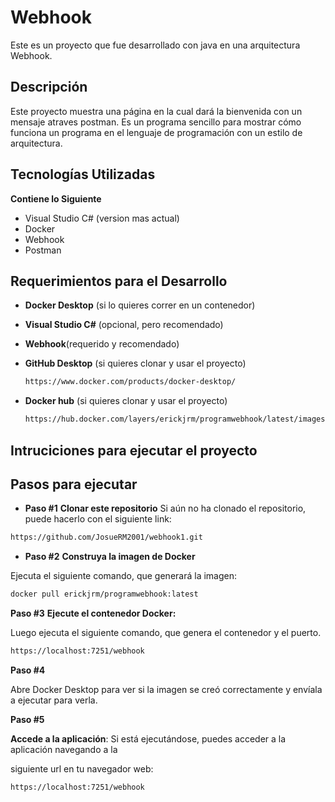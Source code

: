 # Webhook
Este es un proyecto que fue desarrollado con java en una arquitectura Webhook.

## Descripción
Este proyecto muestra una página en la cual dará la bienvenida con un mensaje atraves postman. 
Es un programa sencillo para mostrar cómo funciona un programa en el lenguaje de programación con un estilo de arquitectura.

## Tecnologías Utilizadas
**Contiene lo Siguiente**
- Visual Studio C# (version mas actual)
- Docker
- Webhook
- Postman

## Requerimientos para el Desarrollo
- **Docker Desktop** (si lo quieres correr en un contenedor)
- **Visual Studio C#** (opcional, pero recomendado)
- **Webhook**(requerido y recomendado)
- **GitHub Desktop** (si quieres clonar y usar el proyecto)
  
  ```bash
  https://www.docker.com/products/docker-desktop/
  ```
  
- **Docker hub** (si quieres clonar y usar el proyecto)
  
  ```bash
  https://hub.docker.com/layers/erickjrm/programwebhook/latest/images/sha256-c2e9d88dbf05677cc805e858517ecb6bc536286a54578d958888bcc24ba4809a?context=repo
  ```

## Intruciciones para ejecutar el proyecto
## Pasos para ejecutar
- **Paso #1**
  **Clonar este repositorio**
Si aún no ha clonado el repositorio, puede hacerlo con el siguiente link:

 ```bash
https://github.com/JosueRM2001/webhook1.git
 ```
- **Paso #2**
  **Construya la imagen de Docker**

Ejecuta el siguiente comando, que generará la imagen:

```bash
docker pull erickjrm/programwebhook:latest
```

**Paso #3**
**Ejecute el contenedor Docker:**

Luego ejecuta el siguiente comando, que genera el contenedor y el puerto.

```bash
https://localhost:7251/webhook
```

**Paso #4**

Abre Docker Desktop para ver si la imagen se creó correctamente y envíala a ejecutar para verla.

**Paso #5**

**Accede a la aplicación**: Si está ejecutándose, puedes acceder a la aplicación navegando a la

siguiente url en tu navegador web:

```bash
https://localhost:7251/webhook
```
